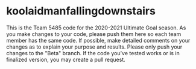 # koolaidmanfallingdownstairs
This is the Team 5485 code for the 2020-2021 Ultimate Goal season.
As you make changes to your code, please push them here so each team member has the same code.
If possible, make detailed comments on your changes as to explain your purpose and results.
Please only push your changes to the "Beta" branch.
If the code you've tested works or is in finalized version, you may create a pull request.
